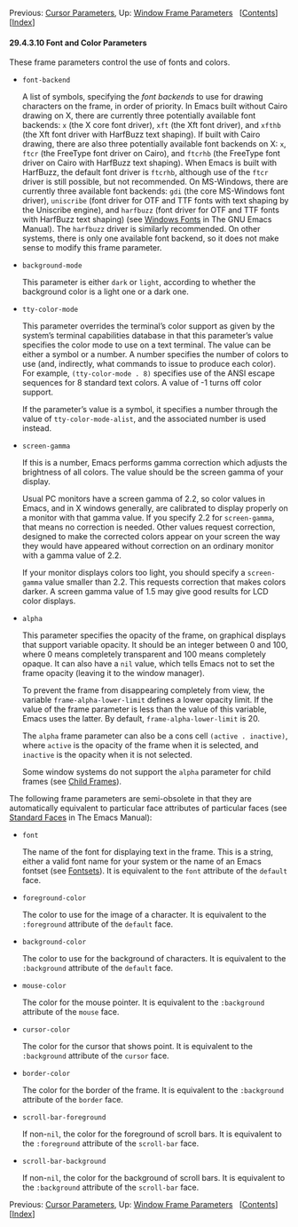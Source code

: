<!-- This is the GNU Emacs Lisp Reference Manual
corresponding to Emacs version 27.2.

Copyright (C) 1990-1996, 1998-2021 Free Software Foundation,
Inc.

Permission is granted to copy, distribute and/or modify this document
under the terms of the GNU Free Documentation License, Version 1.3 or
any later version published by the Free Software Foundation; with the
Invariant Sections being "GNU General Public License," with the
Front-Cover Texts being "A GNU Manual," and with the Back-Cover
Texts as in (a) below.  A copy of the license is included in the
section entitled "GNU Free Documentation License."

(a) The FSF's Back-Cover Text is: "You have the freedom to copy and
modify this GNU manual.  Buying copies from the FSF supports it in
developing GNU and promoting software freedom." -->

<!-- Created by GNU Texinfo 6.7, http://www.gnu.org/software/texinfo/ -->

Previous: [Cursor Parameters](Cursor-Parameters.html), Up: [Window Frame Parameters](Window-Frame-Parameters.html)   \[[Contents](index.html#SEC_Contents "Table of contents")]\[[Index](Index.html "Index")]

#### 29.4.3.10 Font and Color Parameters

These frame parameters control the use of fonts and colors.

*   `font-backend`

    A list of symbols, specifying the *font backends* to use for drawing characters on the frame, in order of priority. In Emacs built without Cairo drawing on X, there are currently three potentially available font backends: `x` (the X core font driver), `xft` (the Xft font driver), and `xfthb` (the Xft font driver with HarfBuzz text shaping). If built with Cairo drawing, there are also three potentially available font backends on X: `x`, `ftcr` (the FreeType font driver on Cairo), and `ftcrhb` (the FreeType font driver on Cairo with HarfBuzz text shaping). When Emacs is built with HarfBuzz, the default font driver is `ftcrhb`, although use of the `ftcr` driver is still possible, but not recommended. On MS-Windows, there are currently three available font backends: `gdi` (the core MS-Windows font driver), `uniscribe` (font driver for OTF and TTF fonts with text shaping by the Uniscribe engine), and `harfbuzz` (font driver for OTF and TTF fonts with HarfBuzz text shaping) (see [Windows Fonts](https://www.gnu.org/software/emacs/manual/html_node/emacs/Windows-Fonts.html#Windows-Fonts) in The GNU Emacs Manual). The `harfbuzz` driver is similarly recommended. On other systems, there is only one available font backend, so it does not make sense to modify this frame parameter.

*   `background-mode`

    This parameter is either `dark` or `light`, according to whether the background color is a light one or a dark one.

*   `tty-color-mode`

    This parameter overrides the terminal’s color support as given by the system’s terminal capabilities database in that this parameter’s value specifies the color mode to use on a text terminal. The value can be either a symbol or a number. A number specifies the number of colors to use (and, indirectly, what commands to issue to produce each color). For example, `(tty-color-mode . 8)` specifies use of the ANSI escape sequences for 8 standard text colors. A value of -1 turns off color support.

    If the parameter’s value is a symbol, it specifies a number through the value of `tty-color-mode-alist`, and the associated number is used instead.

*   `screen-gamma`

    If this is a number, Emacs performs gamma correction which adjusts the brightness of all colors. The value should be the screen gamma of your display.

    Usual PC monitors have a screen gamma of 2.2, so color values in Emacs, and in X windows generally, are calibrated to display properly on a monitor with that gamma value. If you specify 2.2 for `screen-gamma`, that means no correction is needed. Other values request correction, designed to make the corrected colors appear on your screen the way they would have appeared without correction on an ordinary monitor with a gamma value of 2.2.

    If your monitor displays colors too light, you should specify a `screen-gamma` value smaller than 2.2. This requests correction that makes colors darker. A screen gamma value of 1.5 may give good results for LCD color displays.

*   `alpha`

    This parameter specifies the opacity of the frame, on graphical displays that support variable opacity. It should be an integer between 0 and 100, where 0 means completely transparent and 100 means completely opaque. It can also have a `nil` value, which tells Emacs not to set the frame opacity (leaving it to the window manager).

    To prevent the frame from disappearing completely from view, the variable `frame-alpha-lower-limit` defines a lower opacity limit. If the value of the frame parameter is less than the value of this variable, Emacs uses the latter. By default, `frame-alpha-lower-limit` is 20.

    The `alpha` frame parameter can also be a cons cell `(active . inactive)`, where `active` is the opacity of the frame when it is selected, and `inactive` is the opacity when it is not selected.

    Some window systems do not support the `alpha` parameter for child frames (see [Child Frames](Child-Frames.html)).

The following frame parameters are semi-obsolete in that they are automatically equivalent to particular face attributes of particular faces (see [Standard Faces](https://www.gnu.org/software/emacs/manual/html_node/emacs/Standard-Faces.html#Standard-Faces) in The Emacs Manual):

*   `font`

    The name of the font for displaying text in the frame. This is a string, either a valid font name for your system or the name of an Emacs fontset (see [Fontsets](Fontsets.html)). It is equivalent to the `font` attribute of the `default` face.

*   `foreground-color`

    The color to use for the image of a character. It is equivalent to the `:foreground` attribute of the `default` face.

*   `background-color`

    The color to use for the background of characters. It is equivalent to the `:background` attribute of the `default` face.

*   `mouse-color`

    The color for the mouse pointer. It is equivalent to the `:background` attribute of the `mouse` face.

*   `cursor-color`

    The color for the cursor that shows point. It is equivalent to the `:background` attribute of the `cursor` face.

*   `border-color`

    The color for the border of the frame. It is equivalent to the `:background` attribute of the `border` face.

*   `scroll-bar-foreground`

    If non-`nil`, the color for the foreground of scroll bars. It is equivalent to the `:foreground` attribute of the `scroll-bar` face.

*   `scroll-bar-background`

    If non-`nil`, the color for the background of scroll bars. It is equivalent to the `:background` attribute of the `scroll-bar` face.

Previous: [Cursor Parameters](Cursor-Parameters.html), Up: [Window Frame Parameters](Window-Frame-Parameters.html)   \[[Contents](index.html#SEC_Contents "Table of contents")]\[[Index](Index.html "Index")]
